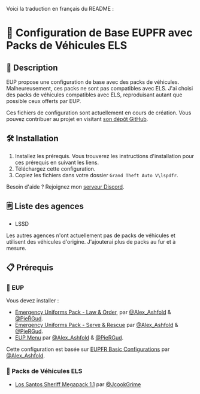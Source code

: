 Voici la traduction en français du README :

# 🔧 Configuration de Base EUPFR avec Packs de Véhicules ELS

## 📝 Description

EUP propose une configuration de base avec des packs de véhicules. Malheureusement, ces packs ne sont pas compatibles avec ELS. J'ai choisi des packs de véhicules compatibles avec ELS, reproduisant autant que possible ceux offerts par EUP.

Ces fichiers de configuration sont actuellement en cours de création. Vous pouvez contribuer au projet en visitant [son dépôt GitHub](https://github.com/SebastienCozeDev/EUPFR-Basic-Configuration-With-ELS-Packs).

## 🛠️ Installation

1. Installez les prérequis. Vous trouverez les instructions d'installation pour ces prérequis en suivant les liens.
2. Téléchargez cette configuration.
3. Copiez les fichiers dans votre dossier `Grand Theft Auto V\lspdfr`.

Besoin d'aide ? Rejoignez mon [serveur Discord](https://discord.gg/kymw4hBjBx).

## 🗒️ Liste des agences

- LSSD

Les autres agences n'ont actuellement pas de packs de véhicules et utilisent des véhicules d'origine. J'ajouterai plus de packs au fur et à mesure.

## 📋 Prérequis

### 👕 EUP

Vous devez installer :

- [Emergency Uniforms Pack - Law & Order](https://www.lcpdfr.com/downloads/gta5mods/character/8151-emergency-uniforms-pack-law-order/), par [@Alex_Ashfold](https://www.lcpdfr.com/profile/218345-alex_ashfold/) & [@PieRGud](https://www.lcpdfr.com/profile/2894-piergud/).
- [Emergency Uniforms Pack - Serve & Rescue](https://www.lcpdfr.com/downloads/gta5mods/character/16256-emergency-uniforms-pack-serve-rescue/) par [@Alex_Ashfold](https://www.lcpdfr.com/profile/218345-alex_ashfold/) & [@PieRGud](https://www.lcpdfr.com/profile/2894-piergud/).
- [EUP Menu](https://www.lcpdfr.com/downloads/gta5mods/scripts/13245-eup-menu/) par [@Alex_Ashfold](https://www.lcpdfr.com/profile/218345-alex_ashfold/) & [@PieRGud](https://www.lcpdfr.com/profile/2894-piergud/).

Cette configuration est basée sur [EUPFR Basic Configurations](https://www.lcpdfr.com/downloads/gta5mods/datafile/22400-eupfr-basic-configurations/) par [@Alex_Ashfold](https://www.lcpdfr.com/profile/218345-alex_ashfold/).

### 🚗 Packs de Véhicules ELS

- [Los Santos Sheriff Megapack 1.1](https://modification-universe.com/forums/resources/los-santos-sheriff-megapack.604/) par [@JcookGrime](https://modification-universe.com/forums/members/jcookgrime.836/)
